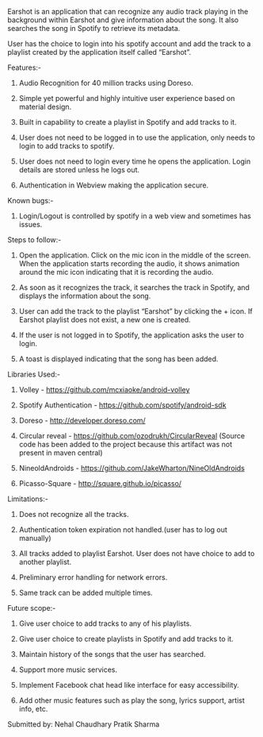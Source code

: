 Earshot is an application that can recognize any audio track playing in the background within Earshot and give information about the song. It also searches the song in Spotify to retrieve its metadata.

User has the choice to login into his spotify account and add the track to a playlist created by the application itself called “Earshot”.



Features:-

1) Audio Recognition for 40 million tracks using Doreso.

2) Simple yet powerful and highly intuitive user experience based on material design.

3) Built in capability to create a playlist in Spotify and add tracks to it.

4) User does not need to be logged in to use the application, only needs to login to add tracks to spotify.

5) User does not need to login every time he opens the application. Login details are stored unless he logs out.

6) Authentication in Webview making the application secure.



Known bugs:-

1) Login/Logout is controlled by spotify in a web view and sometimes has issues.



Steps to follow:-

1) Open the application. Click on the mic icon in the middle of the screen. When the application starts recording the audio, it shows animation around the mic icon indicating that it is recording the audio. 

2) As soon as it recognizes the track, it searches the track in Spotify, and displays the information about the song.

3) User can add the track to the playlist “Earshot” by clicking the + icon. If Earshot playlist does not exist, a new one is created.

4) If the user is not logged in to Spotify, the application asks the user to login.

5) A toast is displayed indicating that the song has been added.



Libraries Used:-

1) Volley - https://github.com/mcxiaoke/android-volley

2) Spotify Authentication - https://github.com/spotify/android-sdk

3) Doreso - http://developer.doreso.com/

4) Circular reveal - https://github.com/ozodrukh/CircularReveal (Source code has been added to the project because this artifact was not present in maven central)

5) NineoldAndroids - https://github.com/JakeWharton/NineOldAndroids

6) Picasso-Square - http://square.github.io/picasso/ 



Limitations:-

1) Does not recognize all the tracks.

2) Authentication token expiration not handled.(user has to log out manually)

3) All tracks added to playlist Earshot. User does not have choice to add to another playlist.

4) Preliminary error handling for network errors.

5) Same track can be added multiple times.



Future scope:-

1) Give user choice to add tracks to any of his playlists.

2) Give user choice to create playlists in Spotify and add tracks to it.

3) Maintain history of the songs that the user has searched.

4) Support more music services.

5) Implement Facebook chat head like interface for easy accessibility.

6) Add other music features such as play the song, lyrics support, artist info, etc.


Submitted by:
Nehal Chaudhary
Pratik Sharma
